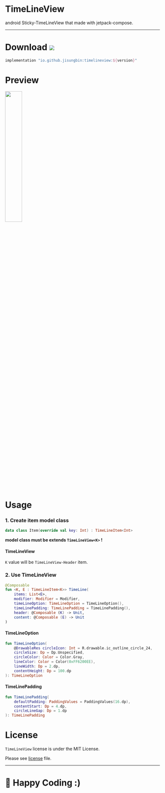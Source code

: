 # TimeLineView

android Sticky-TimeLineView that made with jetpack-compose.

---

# Download [![](https://img.shields.io/maven-central/v/io.github.jisungbin/timelineview)](https://search.maven.org/artifact/io.github.jisungbin/timelineview)

```groovy
implementation "io.github.jisungbin:timelineview:${version}"
```

# Preview

<img src="https://user-images.githubusercontent.com/40740128/127657575-2a0388e5-ad02-4274-a9d8-be51a52979eb.png" width="33%" />

# Usage

### 1. Create item model class

```kotlin
data class Item(override val key: Int) : TimeLineItem<Int>
```

**model class must be extends `TimeLineView<K>` !**



#### TimeLineView<K>

`K` value will be `TimeLineView-Header` item.



### 2. Use TimeLineView

```kotlin
@Composable
fun <K, E : TimeLineItem<K>> TimeLine(
    items: List<E>,
    modifier: Modifier = Modifier,
    timeLineOption: TimeLineOption = TimeLineOption(),
    timeLinePadding: TimeLinePadding = TimeLinePadding(),
    header: @Composable (K) -> Unit,
    content: @Composable (E) -> Unit
)
```



 #### TimeLineOption

```kotlin
fun TimeLineOption(
    @DrawableRes circleIcon: Int = R.drawable.ic_outline_circle_24,
    circleSize: Dp = Dp.Unspecified,
    circleColor: Color = Color.Gray,
    lineColor: Color = Color(0xFF6200EE),
    lineWidth: Dp = 2.dp,
    contentHeight: Dp = 100.dp
): TimeLineOption
```



#### TimeLinePadding

```kotlin
fun TimeLinePadding(
    defaultPadding: PaddingValues = PaddingValues(16.dp),
    contentStart: Dp = 4.dp,
    circleLineGap: Dp = 1.dp
): TimeLinePadding
```



# License

`TimeLineView` license is under the MIT License.

Please see [license](https://github.com/jisungbin/TimeLineView/blob/master/LICENSE) file.


---

# 🤗 Happy Coding :)

